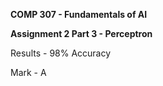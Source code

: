 **COMP 307 - Fundamentals of AI**

**Assignment 2 Part 3 - Perceptron**

Results - 98% Accuracy

Mark - A
